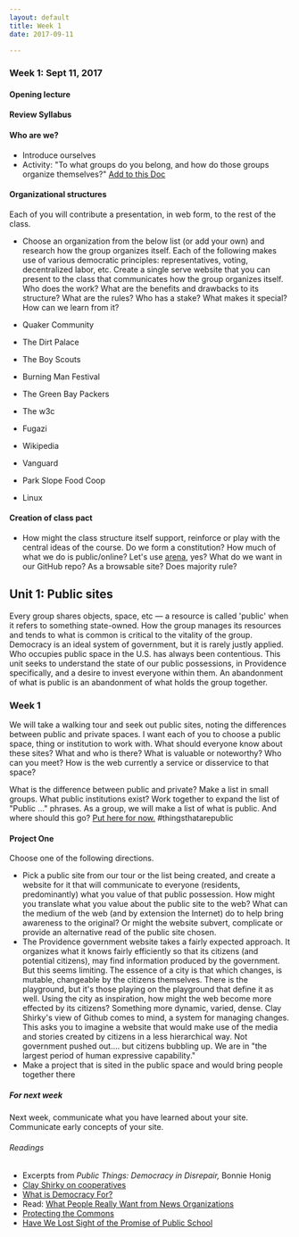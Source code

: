 ```yaml
---
layout: default
title: Week 1
date: 2017-09-11

---
```



### Week 1:  Sept 11, 2017


#### Opening lecture
<!--
* Democracy defined.
* Plato on why we form society
* Failures, possibilities, alternative models.
* The Web today versus its idealistic state
* Democracy today versus its idealistic state
* How does a government differ from a private company? (Terms of service?)
-->

#### Review Syllabus

#### Who are we?

* Introduce ourselves
* Activity: "To what groups do you belong, and how do those groups organize themselves?" [Add to this Doc](https://docs.google.com/document/d/1OAJ9aUnOGOpoQdGYAhQdMmB9MGnQWZS3hA7caDqpt0s/edit?usp=sharing)


#### Organizational structures

Each of you will contribute a presentation, in web form, to the rest of the class.

* Choose an organization from the below list (or add your own) and research how the group organizes itself. Each of the following makes use of various democratic principles: representatives, voting, decentralized labor, etc. Create a single serve website that you can present to the class that communicates how the group organizes itself. Who does the work? What are the benefits and drawbacks to its structure? What are the rules? Who has a stake? What makes it special? How can we learn from it?  

* Quaker Community
* The Dirt Palace
* The Boy Scouts
* Burning Man Festival
* The Green Bay Packers
* The w3c
* Fugazi
* Wikipedia
* Vanguard
* Park Slope Food Coop
* Linux

#### Creation of class pact

* How might the class structure itself support, reinforce or play with the central ideas of the course. Do we form a constitution? How much of what we do is public/online? Let's use [arena](http://are.na), yes? What do we want in our GitHub repo? As a browsable site? Does majority rule?


## Unit 1: Public sites

Every group shares objects, space, etc — a resource is called 'public' when it refers to something state-owned. How the group manages its resources and tends to what is common is critical to the vitality of the group. Democracy is an ideal system of government, but it is rarely justly applied. Who occupies public space in the U.S. has always been contentious. This unit seeks to understand the state of our public possessions, in Providence specifically, and a desire to invest everyone within them. An abandonment of what is public is an abandonment of what holds the group together.


### Week 1

We will take a walking tour and seek out public sites, noting the differences between public and private spaces. I want each of you to choose a public space, thing or institution to work with. What should everyone know about these sites? What and who is there? What is valuable or noteworthy? Who can you meet? How is the web currently a service or disservice to that space?

What is the difference between public and private? Make a list in small groups. What public institutions exist? Work together to expand the list of "Public ..." phrases. As a group, we will make a list of what is public. And where should this go?
[Put here for now.](https://docs.google.com/document/d/1zVYmPPERzy-PtCRwVjiVq2YaQQgL6DIRCCJAnx02W44/edit?usp=sharing)
#thingsthatarepublic


#### Project One

Choose one of the following directions.

* Pick a public site from our tour or the list being created, and create a website for it that will communicate to everyone (residents, predominantly) what you value of that public possession. How might you translate what you value about the public site to the web? What can the medium of the web (and by extension the Internet) do to help bring awareness to the original? Or might the website subvert, complicate or provide an alternative read of the public site chosen.
* The Providence government website takes a fairly expected approach. It organizes what it knows fairly efficiently so that its citizens (and potential citizens), may find information produced by the government. But this seems limiting. The essence of a city is that which changes, is mutable, changeable by the citizens themselves. There is the playground, but it's those playing on the playground that define it as well. Using the city as inspiration, how might the web become more effected by its citizens? Something more dynamic, varied, dense. Clay Shirky's view of Github comes to mind, a system for managing changes. This asks you to imagine a website that would make use of the media and stories created by citizens in a less hierarchical way. Not government pushed out.... but citizens bubbling up. We are in "the largest period of human expressive capability."
* Make a project that is sited in the public space and would bring people together there



<!--
* [The Problem With Participatory Democracy Is the Participants](https://www.nytimes.com/2017/06/29/opinion/sunday/the-problem-with-participatory-democracy-is-the-participants.html?action=click&pgtype=Homepage&clickSource=story-heading&module=opinion-c-col-right-region&region=opinion-c-col-right-region&WT.nav=opinion-c-col-right-region&_r=0)
-->


<!-- Shirky
consumers are producers -- de-professionalization -- green lines are source of content
web as place for convening and supporting groups .. how can we make best use of the medium.


Internet has combined all media

-->

<!--

Day 1:
- Opening lecture.
  - Understand how people organize themeselves
  - Crossing over religious, political, business spheres
  - The notion of the public is important
  - How to lift all individuals, acknowledge all individuals, give them a voice.


  GitHub. Shirky on Github. Our repository. Tragedy of the Commons.

-->

##### For next week

Next week, communicate what you have learned about your site. Communicate early concepts of your site.

###### Readings

* Excerpts from *Public Things: Democracy in Disrepair,* Bonnie Honig
* [Clay Shirky on cooperatives](https://www.youtube.com/watch?v=sPQViNNOAkw)
* [What is Democracy For?](https://www.theatlantic.com/technology/archive/2017/05/gratitude-for-invisible-systems/526344/)
* Read: [What People Really Want from News Organizations](https://www.theatlantic.com/technology/archive/2017/05/what-people-really-want-from-news-organizations/526902/)
* [Protecting the Commons](https://www.theatlantic.com/technology/archive/2017/05/protecting-the-public-commons/524787/)
* [Have We Lost Sight of the Promise of Public School](https://www.nytimes.com/2017/02/21/magazine/have-we-lost-sight-of-the-promise-of-public-schools.html?mcubz=0&_r=0)
